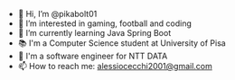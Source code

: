 - 👋 Hi, I’m @pikabolt01
- 👀 I’m interested in gaming, football and coding
- 🌱 I’m currently learning Java Spring Boot
- 📚 I'm a Computer Science student at University of Pisa
- 🏢 I'm a software engineer for NTT DATA
- 📫 How to reach me: alessiocecchi2001@gmail.com

<!---
pikabolt01/pikabolt01 is a ✨ special ✨ repository because its `README.md` (this file) appears on your GitHub profile.
You can click the Preview link to take a look at your changes.
--->
